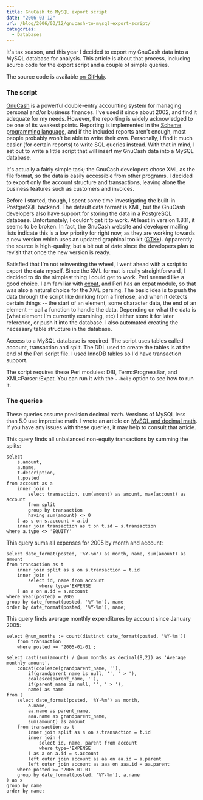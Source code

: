 ```yaml
---
title: GnuCash to MySQL export script
date: "2006-03-12"
url: /blog/2006/03/12/gnucash-to-mysql-export-script/
categories:
  - Databases
---
```

It's tax season, and this year I decided to export my GnuCash data into a MySQL database for analysis. This article is about that process, including source code for the export script and a couple of simple queries.

The source code is available [on GitHub](https://github.com/xaprb/gnucash2mysql).

### The script

[GnuCash](http://www.gnucash.org) is a powerful double-entry accounting system for managing personal and/or business finances. I've used it since about 2002, and find it adequate for my needs. However, the reporting is widely acknowledged to be one of its weakest points. Reporting is implemented in the [Scheme programming language](http://www.swiss.ai.mit.edu/projects/scheme/), and if the included reports aren't enough, most people probably won't be able to write their own. Personally, I find it much easier (for certain reports) to write SQL queries instead. With that in mind, I set out to write a little script that will insert my GnuCash data into a MySQL database.

It's actually a fairly simple task; the GnuCash developers chose XML as the file format, so the data is easily accessible from other programs. I decided to export only the account structure and transactions, leaving alone the business features such as customers and invoices.

Before I started, though, I spent some time investigating the built-in PostgreSQL backend. The default data format is XML, but the GnuCash developers also have support for storing the data in a [PostgreSQL](http://www.postgresql.org) database. Unfortunately, I couldn't get it to work. At least in version 1.8.11, it seems to be broken. In fact, the GnuCash website and developer mailing lists indicate this is a low priority for right now, as they are working towards a new version which uses an updated graphical toolkit ([GTK+](http://www.gtk.org)). Apparently the source is high-quality, but a bit out of date since the developers plan to revisit that once the new version is ready.

Satisfied that I'm not reinventing the wheel, I went ahead with a script to export the data myself. Since the XML format is really straightforward, I decided to do the simplest thing I could get to work. Perl seemed like a good choice. I am familiar with [expat](http://expat.sourceforge.net), and Perl has an expat module, so that was also a natural choice for the XML parsing. The basic idea is to push the data through the script like drinking from a firehose, and when it detects certain things -- the start of an element, some character data, the end of an element -- call a function to handle the data. Depending on what the data is (what element I'm currently examining, etc) I either store it for later reference, or push it into the database. I also automated creating the necessary table structure in the database.

Access to a MySQL database is required. The script uses tables called account, transaction and split. The DDL used to create the tables is at the end of the Perl script file. I used InnoDB tables so I'd have transaction support.

The script requires these Perl modules: DBI, Term::ProgressBar, and XML::Parser::Expat. You can run it with the `--help` option to see how to run it.

### The queries

These queries assume precision decimal math. Versions of MySQL less than 5.0 use imprecise math. I wrote an article on [MySQL and decimal math](/blog/2006/03/08/decimal-math-in-mysql/). If you have any issues with these queries, it may help to consult that article.

This query finds all unbalanced non-equity transactions by summing the splits:

```
select
    s.amount,
    a.name,
    t.description,
    t.posted
from account as a
    inner join (
        select transaction, sum(amount) as amount, max(account) as account
        from split
        group by transaction
        having sum(amount) <> 0
    ) as s on s.account = a.id
    inner join transaction as t on t.id = s.transaction
where a.type <> 'EQUITY'
```

This query sums all expenses for 2005 by month and account:

```
select date_format(posted, '%Y-%m') as month, name, sum(amount) as amount
from transaction as t
    inner join split as s on s.transaction = t.id
    inner join (
        select id, name from account
            where type='EXPENSE'
    ) as a on a.id = s.account
where year(posted) = 2005
group by date_format(posted, '%Y-%m'), name
order by date_format(posted, '%Y-%m'), name;
```

This query finds average monthly expenditures by account since January 2005:

```
select @num_months := count(distinct date_format(posted, '%Y-%m'))
    from transaction
    where posted >= '2005-01-01';

select cast(sum(amount) / @num_months as decimal(8,2)) as 'Average monthly amount',
    concat(coalesce(grandparent_name, ''),
        if(grandparent_name is null, '', ' > '),
        coalesce(parent_name, ''),
        if(parent_name is null, '', ' > '),
        name) as name
from (
    select date_format(posted, '%Y-%m') as month,
        a.name,
        aa.name as parent_name,
        aaa.name as grandparent_name,
        sum(amount) as amount
    from transaction as t
        inner join split as s on s.transaction = t.id
        inner join (
            select id, name, parent from account
            where type='EXPENSE'
        ) as a on a.id = s.account
        left outer join account as aa on aa.id = a.parent
        left outer join account as aaa on aaa.id = aa.parent
    where posted >= '2005-01-01'
    group by date_format(posted, '%Y-%m'), a.name
) as x
group by name
order by name;
```



